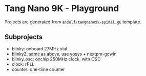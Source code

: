 # Tang Nano 9K - Playground

Projects are generated from [`andelf/tangnano9k-spinal.g8`](https://github.com/andelf/tangnano9k-spinal.g8) template.

## Subprojects

- blinky: onboard 27MHz xtal
- blinky2: same as above, use yosys + nextpnr-gowin
- blinky_osc: onchip 250MHz clock, with OSC
- clock: rPLL
- counter: one-time counter
